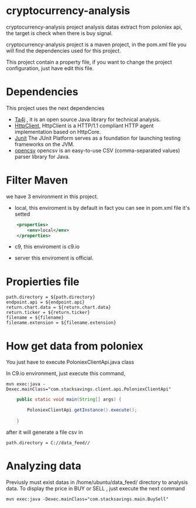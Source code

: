 # cryptocurrency-analysis

cryptocurrency-analysis project analysis datas extract from poloniex api, the target is check when there is buy signal.

cryptocurrency-analysis project is a maven project, in the pom.xml file you will find the dependencies used for this project.

This project contain a property file, if you want to change the project configuration, just have edit this file.

# Dependencies

This project uses the next dependencies
- [Ta4j](https://github.com/mdeverdelhan/ta4j) , it is an open source Java library for technical analysis.
- [HttpClient](http://hc.apache.org/httpclient-3.x/), HttpClient is a HTTP/1.1 compliant HTTP agent implementation based on HttpCore.
- [Junit](http://junit.org/junit5/) The JUnit Platform serves as a foundation for launching testing frameworks on the JVM.
- [opencsv](http://opencsv.sourceforge.net/) opencsv is an easy-to-use CSV (comma-separated values) parser library for Java. 

# Filter Maven

we have 3 environment in this project. 

- local, this enviroment is by default in fact you can see in pom.xml file it's setted 
```xml
	<properties>
		<env>local</env>
	</properties>
```
- c9, this enviroment is c9.io

- server this enviroment is official.


# Propierties file
```property
path.directory = ${path.directory}
endpoint.api = ${endpoint.api}
return.chart.data = ${return.chart.data}
return.ticker = ${return.ticker}
filename = ${filename}
filename.extension = ${filename.extension}

```

# How get data from poloniex

You just have to execute PoloniexClientApi.java class

In C9.io environment, just execute this command,

```linux
mvn exec:java -Dexec.mainClass="com.stacksavings.client.api.PoloniexClientApi"
```

```java
	public static void main(String[] args) {

		PoloniexClientApi.getInstance().execute();
		
	}
```

 after it will generate a file csv in 

```property
path.directory = C://data_feed//
```

# Analyzing data

Previusly must exist datas in /home/ubuntu/data_feed/ directory to analysis data.
To display the price in BUY or SELL , just execute the next command

```linux
mvn exec:java -Dexec.mainClass="com.stacksavings.main.BuySell"
```


